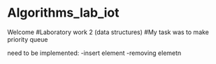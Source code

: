 # Algorithms_lab_iot

Welcome
#Laboratory work 2 (data structures)
#My task  was to make  priority queue

need to be implemented:
-insert element
-removing elemetn